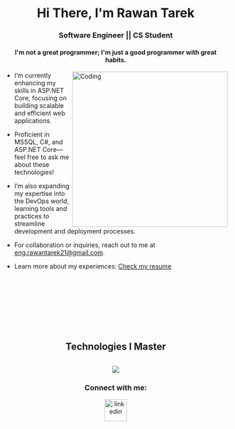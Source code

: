 <h1 align="center">Hi There, I'm Rawan Tarek</h1>
<h3 align="center">Software Engineer || CS Student </h3>
<h4 align="center">I'm not a great programmer; I'm just a good programmer with great habits. </h4>

<img align="right" alt="Coding" width="350" src="https://cdn.dribbble.com/users/1063314/screenshots/3020974/tdsocial_dribbble.gif">


- I’m currently enhancing my skills in ASP.NET Core, focusing on building scalable and efficient web applications.
  
- Proficient in MSSQL, C#, and ASP.NET Core—feel free to ask me about these technologies!

- I’m also expanding my expertise into the DevOps world, learning tools and practices to streamline development and deployment processes.

- For collaboration or inquiries, reach out to me at eng.rawantarek21@gmail.com.

- Learn more about my experiences: [Check my resume](https://drive.google.com/file/d/13emnc-M8aZlFbORUO1Ye0TxvWZffolTh/view?usp=drive_link)

<br><br><br><br><br><br>


<div>
  
<div align="center">
  <h2 style="display: inline-block;">Technologies I Master</h2>
</div>

<!--tech stack icons-->
<p align="center">
  <a href="https://skillicons.dev">
    <img src="https://skillicons.dev/icons?i=cs,cpp,java,html,css,javascript,git,github,net,figma,redis,postman,vscode&perline=14" />
  </a>
</p>

<h3 align="center" >Connect with me:</h3>
<p align="center">
<a href="https://www.linkedin.com/in/rawan-tarek-29a04b22b/" target="blank"><img align="center" src="https://user-images.githubusercontent.com/88904952/234979284-68c11d7f-1acc-4f0c-ac78-044e1037d7b0.png" alt="linkedin" height="50" width="50" /></a>
</p>







</div>
